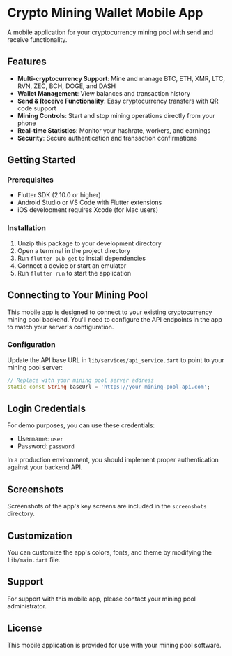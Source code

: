 # Crypto Mining Wallet Mobile App

A mobile application for your cryptocurrency mining pool with send and receive functionality.

## Features

- **Multi-cryptocurrency Support**: Mine and manage BTC, ETH, XMR, LTC, RVN, ZEC, BCH, DOGE, and DASH
- **Wallet Management**: View balances and transaction history
- **Send & Receive Functionality**: Easy cryptocurrency transfers with QR code support
- **Mining Controls**: Start and stop mining operations directly from your phone
- **Real-time Statistics**: Monitor your hashrate, workers, and earnings
- **Security**: Secure authentication and transaction confirmations

## Getting Started

### Prerequisites

- Flutter SDK (2.10.0 or higher)
- Android Studio or VS Code with Flutter extensions
- iOS development requires Xcode (for Mac users)

### Installation

1. Unzip this package to your development directory
2. Open a terminal in the project directory
3. Run `flutter pub get` to install dependencies
4. Connect a device or start an emulator
5. Run `flutter run` to start the application

## Connecting to Your Mining Pool

This mobile app is designed to connect to your existing cryptocurrency mining pool backend. 
You'll need to configure the API endpoints in the app to match your server's configuration.

### Configuration

Update the API base URL in `lib/services/api_service.dart` to point to your mining pool server:

```dart
// Replace with your mining pool server address
static const String baseUrl = 'https://your-mining-pool-api.com';
```

## Login Credentials

For demo purposes, you can use these credentials:

- Username: `user`
- Password: `password`

In a production environment, you should implement proper authentication against your backend API.

## Screenshots

Screenshots of the app's key screens are included in the `screenshots` directory.

## Customization

You can customize the app's colors, fonts, and theme by modifying the `lib/main.dart` file.

## Support

For support with this mobile app, please contact your mining pool administrator.

## License

This mobile application is provided for use with your mining pool software.